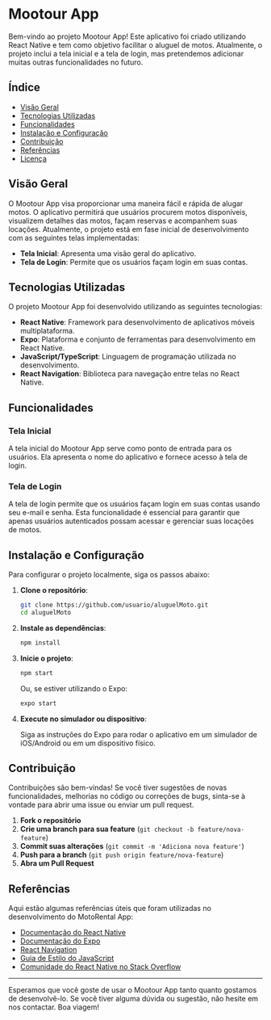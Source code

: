 # Mootour App

Bem-vindo ao projeto Mootour App! Este aplicativo foi criado utilizando React Native e tem como objetivo facilitar o aluguel de motos. Atualmente, o projeto inclui a tela inicial e a tela de login, mas pretendemos adicionar muitas outras funcionalidades no futuro.

## Índice

- [Visão Geral](#visão-geral)
- [Tecnologias Utilizadas](#tecnologias-utilizadas)
- [Funcionalidades](#funcionalidades)
- [Instalação e Configuração](#instalação-e-configuração)
- [Contribuição](#contribuição)
- [Referências](#referências)
- [Licença](#licença)

## Visão Geral

O Mootour App visa proporcionar uma maneira fácil e rápida de alugar motos. O aplicativo permitirá que usuários procurem motos disponíveis, visualizem detalhes das motos, façam reservas e acompanhem suas locações. Atualmente, o projeto está em fase inicial de desenvolvimento com as seguintes telas implementadas:

- **Tela Inicial**: Apresenta uma visão geral do aplicativo.
- **Tela de Login**: Permite que os usuários façam login em suas contas.

## Tecnologias Utilizadas

O projeto Mootour App foi desenvolvido utilizando as seguintes tecnologias:

- **React Native**: Framework para desenvolvimento de aplicativos móveis multiplataforma.
- **Expo**: Plataforma e conjunto de ferramentas para desenvolvimento em React Native.
- **JavaScript/TypeScript**: Linguagem de programação utilizada no desenvolvimento.
- **React Navigation**: Biblioteca para navegação entre telas no React Native.

## Funcionalidades

### Tela Inicial

A tela inicial do Mootour App serve como ponto de entrada para os usuários. Ela apresenta o nome do aplicativo e fornece acesso à tela de login.

### Tela de Login

A tela de login permite que os usuários façam login em suas contas usando seu e-mail e senha. Esta funcionalidade é essencial para garantir que apenas usuários autenticados possam acessar e gerenciar suas locações de motos.

## Instalação e Configuração

Para configurar o projeto localmente, siga os passos abaixo:

1. **Clone o repositório**:

    ```bash
    git clone https://github.com/usuario/aluguelMoto.git
    cd aluguelMoto
    ```

2. **Instale as dependências**:

    ```bash
    npm install
    ```

3. **Inicie o projeto**:

    ```bash
    npm start
    ```

    Ou, se estiver utilizando o Expo:

    ```bash
    expo start
    ```

4. **Execute no simulador ou dispositivo**:

    Siga as instruções do Expo para rodar o aplicativo em um simulador de iOS/Android ou em um dispositivo físico.

## Contribuição

Contribuições são bem-vindas! Se você tiver sugestões de novas funcionalidades, melhorias no código ou correções de bugs, sinta-se à vontade para abrir uma issue ou enviar um pull request.

1. **Fork o repositório**
2. **Crie uma branch para sua feature** (`git checkout -b feature/nova-feature`)
3. **Commit suas alterações** (`git commit -m 'Adiciona nova feature'`)
4. **Push para a branch** (`git push origin feature/nova-feature`)
5. **Abra um Pull Request**

## Referências

Aqui estão algumas referências úteis que foram utilizadas no desenvolvimento do MotoRental App:

- [Documentação do React Native](https://reactnative.dev/docs/getting-started)
- [Documentação do Expo](https://docs.expo.dev/)
- [React Navigation](https://reactnavigation.org/docs/getting-started)
- [Guia de Estilo do JavaScript](https://github.com/airbnb/javascript)
- [Comunidade do React Native no Stack Overflow](https://stackoverflow.com/questions/tagged/react-native)

---

Esperamos que você goste de usar o Mootour App tanto quanto gostamos de desenvolvê-lo. Se você tiver alguma dúvida ou sugestão, não hesite em nos contactar. Boa viagem!

